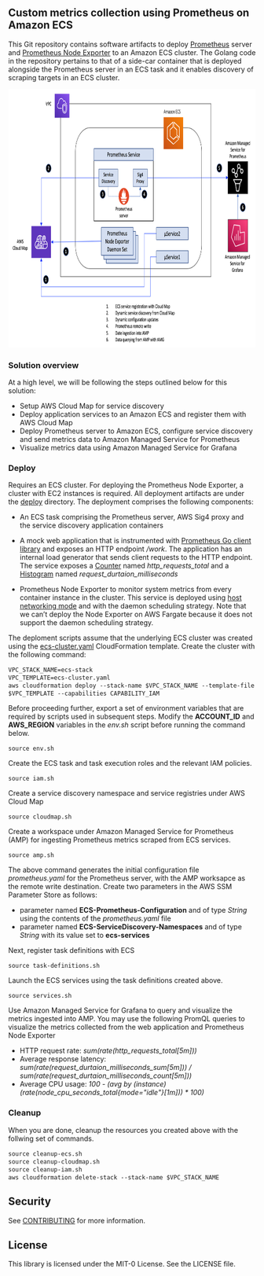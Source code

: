 ## Custom metrics collection using Prometheus on Amazon ECS

This Git repository contains software artifacts to deploy [Prometheus](https://prometheus.io/docs/introduction/overview/#what-is-prometheus) server and [Prometheus Node Exporter](https://prometheus.io/docs/guides/node-exporter) to an Amazon ECS cluster. The Golang code in the repository pertains to that of a side-car container that is deployed alongside the Prometheus server in an ECS task and it enables discovery of scraping targets in an ECS cluster.

<img class="wp-image-1960 size-full" src="images/Depoloyment-Architecture.png" alt="Deployment architecture" width="854" height="527" />

### Solution overview

At a high level, we will be following the steps outlined below for this solution:

<ul>
  <li>
    Setup AWS Cloud Map for service discovery 
  </li>
  <li>
    Deploy application services to an Amazon ECS and register them with AWS Cloud Map
  </li>
  <li>
    Deploy Prometheus server to Amazon ECS, configure service discovery and send metrics data to Amazon Managed Service for Prometheus
  </li>
  <li>
    Visualize metrics data using Amazon Managed Service for Grafana
  </li>  
</ul>

### Deploy

Requires an ECS cluster. For deploying the Prometheus Node Exporter, a cluster with EC2 instances is required. All deployment artifacts are under the [deploy](https://github.com/aws-samples/prometheus-for-ecs/tree/main/deploy) directory. The deployment comprises the following components:
- An ECS task comprising the Prometheus server, AWS Sig4 proxy and the service discovery application containers

- A mock web application that is instrumented with [Prometheus Go client library](https://github.com/prometheus/client_golang) and exposes an HTTP endpoint */work*. The application has an internal load generator that sends client requests to the HTTP endpoint. The service exposes a [Counter](https://prometheus.io/docs/concepts/metric_types/#counter) named *http_requests_total* and a [Histogram](https://prometheus.io/docs/concepts/metric_types/#histogram) named *request_durtaion_milliseconds*
 
- Prometheus Node Exporter to monitor system metrics from every container instance in the cluster. This service is deployed using [host networking mode](https://docs.aws.amazon.com/AmazonECS/latest/developerguide/task_definition_parameters.html#network_mode) and with the daemon scheduling strategy. Note that we can’t deploy the Node Exporter on AWS Fargate because it does not support the daemon scheduling strategy.


The deploment scripts assume that the underlying ECS cluster was created using the [ecs-cluster.yaml](https://github.com/aws-samples/prometheus-for-ecs/blob/main/deploy/ecs-cluster.yaml) CloudFormation template. 
Create the cluster with the following command:
``` 
VPC_STACK_NAME=ecs-stack 
VPC_TEMPLATE=ecs-cluster.yaml
aws cloudformation deploy --stack-name $VPC_STACK_NAME --template-file $VPC_TEMPLATE --capabilities CAPABILITY_IAM 
```
    
Before proceeding further, export a set of environment variables that are required by scripts used in subsequent steps. Modify the **ACCOUNT_ID** and **AWS_REGION** variables in the *env.sh* script before running the command below.
```
source env.sh
```

Create the ECS task and task execution roles and the relevant IAM policies.
```
source iam.sh
```

Create a service discovery namespace and service registries under AWS Cloud Map
```
source cloudmap.sh
```

Create a workspace under Amazon Managed Service for Prometheus (AMP) for ingesting Prometheus metrics scraped from ECS services.
```
source amp.sh
```
The above command generates the initial configuration file *prometheus.yaml* for the Prometheus server, with the AMP worksapce as the remote write destination. 
Create two parameters in the AWS SSM Parameter Store as follows:
- parameter named **ECS-Prometheus-Configuration** and of type *String* using the contents of the *prometheus.yaml* file
- parameter named **ECS-ServiceDiscovery-Namespaces** and of type *String* with its value set to **ecs-services**

Next, register task definitions with ECS
```
source task-definitions.sh
```

Launch the ECS services using the task definitions created above. 
```
source services.sh
```

Use Amazon Managed Service for Grafana to query and visualize the metrics ingested into AMP. You may use the following PromQL queries to visualize the metrics collected from the web application and Prometheus Node Exporter
- HTTP request rate: *sum(rate(http_requests_total[5m]))*
- Average response latency: *sum(rate(request_durtaion_milliseconds_sum[5m])) / sum(rate(request_durtaion_milliseconds_count[5m]))*
- Average CPU usage:  *100 - (avg by (instance) (rate(node_cpu_seconds_total{mode="idle"}[1m])) * 100)*

### Cleanup

When you are done, cleanup the resources you created above with the follwing set of commands.
```
source cleanup-ecs.sh
source cleanup-cloudmap.sh
source cleanup-iam.sh
aws cloudformation delete-stack --stack-name $VPC_STACK_NAME
```

## Security

See [CONTRIBUTING](CONTRIBUTING.md#security-issue-notifications) for more information.

## License

This library is licensed under the MIT-0 License. See the LICENSE file.

